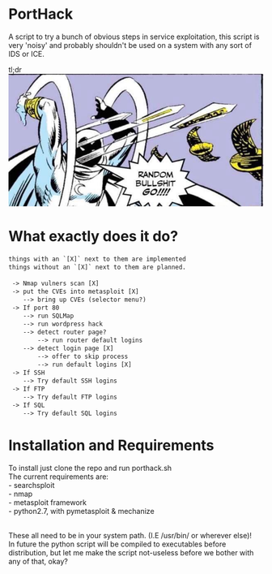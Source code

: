 # PortHack
A script to try a bunch of obvious steps in service exploitation, this script is very 'noisy' and probably
shouldn't be used on a system with any sort of IDS or ICE.

tl;dr<br>
![random_bullshit](random_bullshit_go.png)

# What exactly does it do?
```
things with an `[X]` next to them are implemented
things without an `[X]` next to them are planned.

 -> Nmap vulners scan [X]
 -> put the CVEs into metasploit [X]
    --> bring up CVEs (selector menu?)
 -> If port 80
    --> run SQLMap
    --> run wordpress hack
    --> detect router page?
        --> run router default logins
    --> detect login page [X]
        --> offer to skip process
        --> run default logins [X]
 -> If SSH
    --> Try default SSH logins
 -> If FTP
    --> Try default FTP logins
 -> If SQL
    --> Try default SQL logins
```

# Installation and Requirements
To install just clone the repo and run porthack.sh<br>
The current requirements are:<br>
    - searchsploit<br>
    - nmap<br>
    - metasploit framework<br>
    - python2.7, with pymetasploit & mechanize<br>
    
<br>
These all need to be in your system path. (I.E /usr/bin/ or wherever else)!<br>
In future the python script will be compiled to executables before distribution, but let me make the script
not-useless before we bother with any of that, okay?
